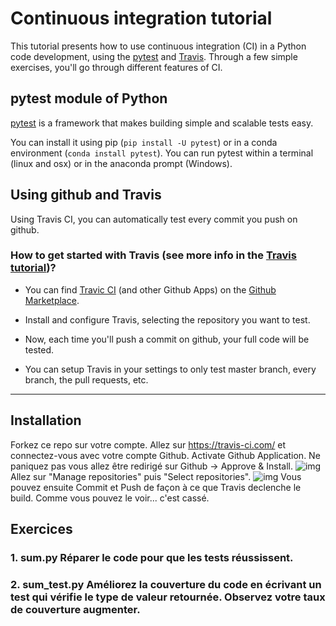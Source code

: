 # Continuous integration tutorial

This tutorial presents how to use continuous integration (CI) in a Python code development, using the [pytest](https://docs.pytest.org/en/latest/contents.html) and [Travis](https://travis-ci.com).
Through a few simple exercises, you'll go through different features of CI.

## pytest module of Python

[pytest](https://docs.pytest.org/en/latest/contents.html) is a framework that makes building simple and scalable tests easy.

You can install it using pip (`pip install -U pytest`) or in a conda environment (`conda install pytest`).
You can run pytest within a terminal (linux and osx) or in the anaconda prompt (Windows).

## Using github and Travis
Using Travis CI, you can automatically test every commit you push on github.

### How to get started with Travis (see more info in the [Travis tutorial](https://docs.travis-ci.com/user/tutorial/))?
 * You can find [Travic CI](https://github.com/marketplace/travis-ci) (and other Github Apps) on the [Github Marketplace]( https://github.com/marketplace).
 * Install and configure Travis, selecting the repository you want to test.

 * Now, each time you'll push a commit on github, your full code will be tested.
 * You can setup Travis in your settings to only test master branch, every branch, the pull requests, etc.

 ---------------------------------
## Installation

Forkez ce repo sur votre compte.
Allez sur https://travis-ci.com/ et connectez-vous avec votre compte Github.
Activate Github Application.
Ne paniquez pas vous allez être redirigé sur Github -> Approve & Install.
![img](https://imgur.com/MP15GTW)
Allez sur "Manage repositories" puis "Select repositories".
![img](https://imgur.com/bA9OuLA)
Vous pouvez ensuite Commit et Push de façon à ce que Travis declenche le build.
Comme vous pouvez le voir... c'est cassé.


## Exercices
### 1. sum.py Réparer le code pour que les tests réussissent.
### 2. sum_test.py Améliorez la couverture du code en écrivant un test qui vérifie le type de valeur retournée. Observez votre taux de couverture augmenter.
